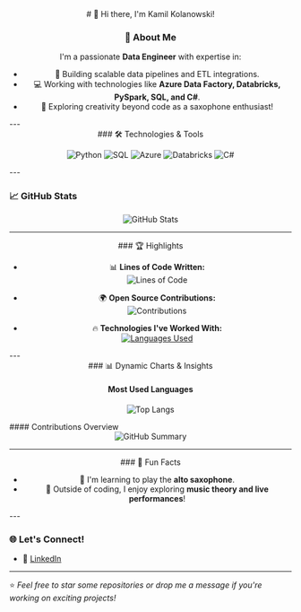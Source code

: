 <div align="center">
# 👋 Hi there, I'm Kamil Kolanowski!

### 🌟 About Me
I'm a passionate **Data Engineer** with expertise in:
- 🚀 Building scalable data pipelines and ETL integrations.
- 💻 Working with technologies like **Azure Data Factory, Databricks, PySpark, SQL, and C#**.
- 🎷 Exploring creativity beyond code as a saxophone enthusiast!
</div>
---
<div align="center">
### 🛠️ Technologies & Tools

![Python](https://img.shields.io/badge/Python-3776AB?style=for-the-badge&logo=python&logoColor=white)
![SQL](https://img.shields.io/badge/SQL-4479A1?style=for-the-badge&logo=postgresql&logoColor=white)
![Azure](https://img.shields.io/badge/Azure-0078D4?style=for-the-badge&logo=microsoftazure&logoColor=white)
![Databricks](https://img.shields.io/badge/Databricks-EB3C00?style=for-the-badge&logo=databricks&logoColor=white)
![C#](https://img.shields.io/badge/C%23-239120?style=for-the-badge&logo=csharp&logoColor=white)
</div>
---

### 📈 GitHub Stats

<div align="center">
  <img src="https://github-readme-stats.vercel.app/api?username=KamilKolanowski&show_icons=true&theme=radical&count_private=true" alt="GitHub Stats" />
</div>

---
<div align="center">
### 🏆 Highlights

- 📊 **Lines of Code Written:**  
  ![Lines of Code](https://img.shields.io/badge/Lines%20of%20Code-500k+-brightgreen)

- 🌍 **Open Source Contributions:**  
  ![Contributions](https://img.shields.io/badge/Open%20Source-Contributor-blue)

- 🔥 **Technologies I've Worked With:**  
  [![Languages Used](https://skillicons.dev/icons?i=python,azure,cs,dotnet,pycharm,rider)](https://skillicons.dev)
</div>
---
<div align="center">
### 📊 Dynamic Charts & Insights

#### Most Used Languages

![Top Langs](https://github-readme-stats.vercel.app/api/top-langs/?username=KamilKolanowski&layout=compact&theme=radical&langs_count=6)
</div>
#### Contributions Overview
<div align="center">
  <img src="https://github-profile-summary-cards.vercel.app/api/cards/profile-details?username=KamilKolanowski&theme=radical" alt="GitHub Summary" />
</div>

---
<div align="center">
### 🎷 Fun Facts

- 🎵 I'm learning to play the **alto saxophone**.  
- 🎯 Outside of coding, I enjoy exploring **music theory and live performances**!
</div>
---

### 🌐 Let's Connect!

- 💼 [LinkedIn](https://www.linkedin.com/in/κamil-κοlanοwski-507054171/)

---

⭐️ *Feel free to star some repositories or drop me a message if you're working on exciting projects!*
